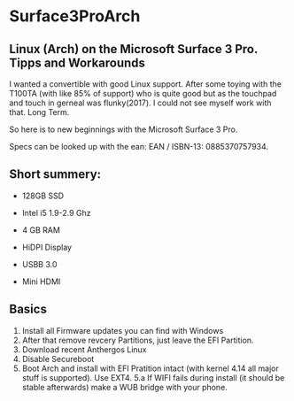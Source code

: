 # Surface3ProArch
Linux (Arch) on the Microsoft Surface 3 Pro. Tipps and Workarounds
------
I wanted a convertible with good Linux support. After some toying with the T100TA (with like 85% of support) who is quite good but as the touchpad and touch in gerneal was flunky(2017). I could not see myself work with that. Long Term.

So here is to new beginnings with the Microsoft Surface 3 Pro.

Specs can be looked up with the ean: EAN / ISBN-13:	0885370757934.

## Short summery:

- 128GB SSD

- Intel i5 1.9-2.9 Ghz

- 4 GB RAM

- HiDPI Display

- USBB 3.0

- Mini HDMI

## Basics

1. Install all Firmware updates you can find with Windows
2. After that remove revcery Partitions, just leave the EFI Partition.
3. Download recent Anthergos Linux
4. Disable Secureboot
5. Boot Arch and install with EFI Pratition intact (with kernel 4.14 all major stuff is supported). Use EXT4.
5.a If WIFI fails during install (it should be stable afterwards) make a WUB bridge with your phone.
